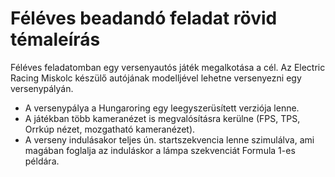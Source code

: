 # Féléves beadandó feladat rövid témaleírás

Féléves feladatomban egy versenyautós játék megalkotása a cél. Az Electric Racing Miskolc készülő autójának modelljével lehetne versenyezni egy versenypályán.
* A versenypálya a Hungaroring egy leegyszerüsített verziója lenne. 
* A játékban több kameranézet is megvalósításra kerülne (FPS, TPS, Orrkúp nézet, mozgatható kameranézet). 
* A verseny indulásakor teljes ún. startszekvencia lenne szimulálva, ami magában foglalja az induláskor a lámpa szekvenciát Formula 1-es példára.

